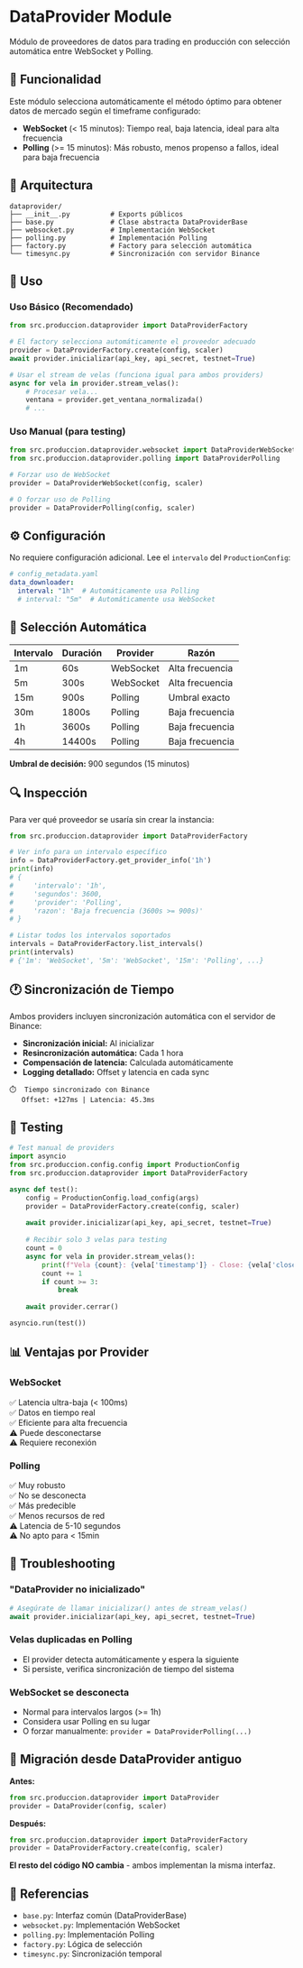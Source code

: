 # DataProvider Module

Módulo de proveedores de datos para trading en producción con selección automática entre WebSocket y Polling.

## 🎯 Funcionalidad

Este módulo selecciona automáticamente el método óptimo para obtener datos de mercado según el timeframe configurado:

- **WebSocket** (< 15 minutos): Tiempo real, baja latencia, ideal para alta frecuencia
- **Polling** (>= 15 minutos): Más robusto, menos propenso a fallos, ideal para baja frecuencia

## 📐 Arquitectura

```
dataprovider/
├── __init__.py          # Exports públicos
├── base.py              # Clase abstracta DataProviderBase
├── websocket.py         # Implementación WebSocket
├── polling.py           # Implementación Polling
├── factory.py           # Factory para selección automática
└── timesync.py          # Sincronización con servidor Binance
```

## 🚀 Uso

### Uso Básico (Recomendado)

```python
from src.produccion.dataprovider import DataProviderFactory

# El factory selecciona automáticamente el proveedor adecuado
provider = DataProviderFactory.create(config, scaler)
await provider.inicializar(api_key, api_secret, testnet=True)

# Usar el stream de velas (funciona igual para ambos providers)
async for vela in provider.stream_velas():
    # Procesar vela...
    ventana = provider.get_ventana_normalizada()
    # ...
```

### Uso Manual (para testing)

```python
from src.produccion.dataprovider.websocket import DataProviderWebSocket
from src.produccion.dataprovider.polling import DataProviderPolling

# Forzar uso de WebSocket
provider = DataProviderWebSocket(config, scaler)

# O forzar uso de Polling
provider = DataProviderPolling(config, scaler)
```

## ⚙️ Configuración

No requiere configuración adicional. Lee el `intervalo` del `ProductionConfig`:

```yaml
# config_metadata.yaml
data_downloader:
  interval: "1h"  # Automáticamente usa Polling
  # interval: "5m"  # Automáticamente usa WebSocket
```

## 🔄 Selección Automática

| Intervalo | Duración | Provider | Razón |
|-----------|----------|----------|-------|
| 1m | 60s | WebSocket | Alta frecuencia |
| 5m | 300s | WebSocket | Alta frecuencia |
| 15m | 900s | Polling | Umbral exacto |
| 30m | 1800s | Polling | Baja frecuencia |
| 1h | 3600s | Polling | Baja frecuencia |
| 4h | 14400s | Polling | Baja frecuencia |

**Umbral de decisión:** 900 segundos (15 minutos)

## 🔍 Inspección

Para ver qué proveedor se usaría sin crear la instancia:

```python
from src.produccion.dataprovider import DataProviderFactory

# Ver info para un intervalo específico
info = DataProviderFactory.get_provider_info('1h')
print(info)
# {
#     'intervalo': '1h',
#     'segundos': 3600,
#     'provider': 'Polling',
#     'razon': 'Baja frecuencia (3600s >= 900s)'
# }

# Listar todos los intervalos soportados
intervals = DataProviderFactory.list_intervals()
print(intervals)
# {'1m': 'WebSocket', '5m': 'WebSocket', '15m': 'Polling', ...}
```

## 🕐 Sincronización de Tiempo

Ambos providers incluyen sincronización automática con el servidor de Binance:

- **Sincronización inicial:** Al inicializar
- **Resincronización automática:** Cada 1 hora
- **Compensación de latencia:** Calculada automáticamente
- **Logging detallado:** Offset y latencia en cada sync

```
⏱️  Tiempo sincronizado con Binance
   Offset: +127ms | Latencia: 45.3ms
```

## 🧪 Testing

```python
# Test manual de providers
import asyncio
from src.produccion.config.config import ProductionConfig
from src.produccion.dataprovider import DataProviderFactory

async def test():
    config = ProductionConfig.load_config(args)
    provider = DataProviderFactory.create(config, scaler)
    
    await provider.inicializar(api_key, api_secret, testnet=True)
    
    # Recibir solo 3 velas para testing
    count = 0
    async for vela in provider.stream_velas():
        print(f"Vela {count}: {vela['timestamp']} - Close: {vela['close']}")
        count += 1
        if count >= 3:
            break
    
    await provider.cerrar()

asyncio.run(test())
```

## 📊 Ventajas por Provider

### WebSocket
✅ Latencia ultra-baja (< 100ms)  
✅ Datos en tiempo real  
✅ Eficiente para alta frecuencia  
⚠️ Puede desconectarse  
⚠️ Requiere reconexión  

### Polling
✅ Muy robusto  
✅ No se desconecta  
✅ Más predecible  
✅ Menos recursos de red  
⚠️ Latencia de 5-10 segundos  
⚠️ No apto para < 15min  

## 🔧 Troubleshooting

### "DataProvider no inicializado"
```python
# Asegúrate de llamar inicializar() antes de stream_velas()
await provider.inicializar(api_key, api_secret, testnet=True)
```

### Velas duplicadas en Polling
- El provider detecta automáticamente y espera la siguiente
- Si persiste, verifica sincronización de tiempo del sistema

### WebSocket se desconecta
- Normal para intervalos largos (>= 1h)
- Considera usar Polling en su lugar
- O forzar manualmente: `provider = DataProviderPolling(...)`

## 📝 Migración desde DataProvider antiguo

**Antes:**
```python
from src.produccion.dataprovider import DataProvider
provider = DataProvider(config, scaler)
```

**Después:**
```python
from src.produccion.dataprovider import DataProviderFactory
provider = DataProviderFactory.create(config, scaler)
```

**El resto del código NO cambia** - ambos implementan la misma interfaz.

## 🔗 Referencias

- `base.py`: Interfaz común (DataProviderBase)
- `websocket.py`: Implementación WebSocket
- `polling.py`: Implementación Polling  
- `factory.py`: Lógica de selección
- `timesync.py`: Sincronización temporal

